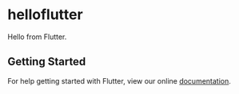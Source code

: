 # helloflutter

Hello from Flutter.

## Getting Started

For help getting started with Flutter, view our online
[documentation](https://flutter.io/).
